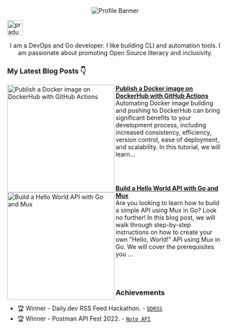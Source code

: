 <p align="center"><img alt="Profile Banner" src="https://user-images.githubusercontent.com/51878265/227764366-ff0cd90f-8e5d-45c7-b1f9-f95105ba5d66.png"></p>

<p align="left"> <a href="https://twitter.com/intent/follow?screen_name=pradumna_saraf" target="blank"><img src="https://user-images.githubusercontent.com/51878265/232294776-97be3673-7769-4621-82fe-c34285816751.png" height="36" alt="pradumna_saraf"/></a></p>

<div align="center">

I am a DevOps and Go developer. I like building CLI and automation tools. I am passionate about promoting Open Source literacy and inclusivity.
  
</div>

### My Latest Blog Posts 👇
<!-- HASHNODE_BLOG:START -->
<p align="left">
<a href="https://blog.pradumnasaraf.dev/dockerhub-githubactions" title="Publish a Docker image on DockerHub with GitHub Actions"><img src="https://cdn.hashnode.com/res/hashnode/image/upload/v1679552989254/f6b2cb3a-6362-46ab-981d-1e46eb1de298.png" alt="Publish a Docker image on DockerHub with GitHub Actions" width="250px" align="left" /></a>
<a href="https://blog.pradumnasaraf.dev/dockerhub-githubactions" title="Publish a Docker image on DockerHub with GitHub Actions"><strong>Publish a Docker image on DockerHub with GitHub Actions</strong></a>
<br/> Automating Docker image building and pushing to DockerHub can bring significant benefits to your development process, including increased consistency, efficiency, version control, ease of deployment, and scalability.  
In this tutorial, we will learn... </p> <br/> <br/>
<p align="left">
<a href="https://blog.pradumnasaraf.dev/go-api-with-mux" title="Build a Hello World API with Go and Mux"><img src="https://cdn.hashnode.com/res/hashnode/image/upload/v1678293815435/875b06b2-9892-4881-bc79-00de07f15c4c.png" alt="Build a Hello World API with Go and Mux" width="250px" align="left" /></a>
<a href="https://blog.pradumnasaraf.dev/go-api-with-mux" title="Build a Hello World API with Go and Mux"><strong>Build a Hello World API with Go and Mux</strong></a>
<br/> Are you looking to learn how to build a simple API using Mux in Go? Look no further! In this blog post, we will walk through step-by-step instructions on how to create your own "Hello, World!" API using Mux in Go. We will cover the prerequisites you ... </p> <br/> <br/>
<!-- HASHNODE_BLOG:END -->

### Achievements

- 🏆 Winner - Daily.dev RSS Feed Hackathon. - [`DDRSS`](https://github.com/Pradumnasaraf/DDRSS)           
- 🏆 Winner - Postman API Fest 2022. - [`Note API`](https://github.com/Pradumnasaraf/Postman-API-Fest-22)      
